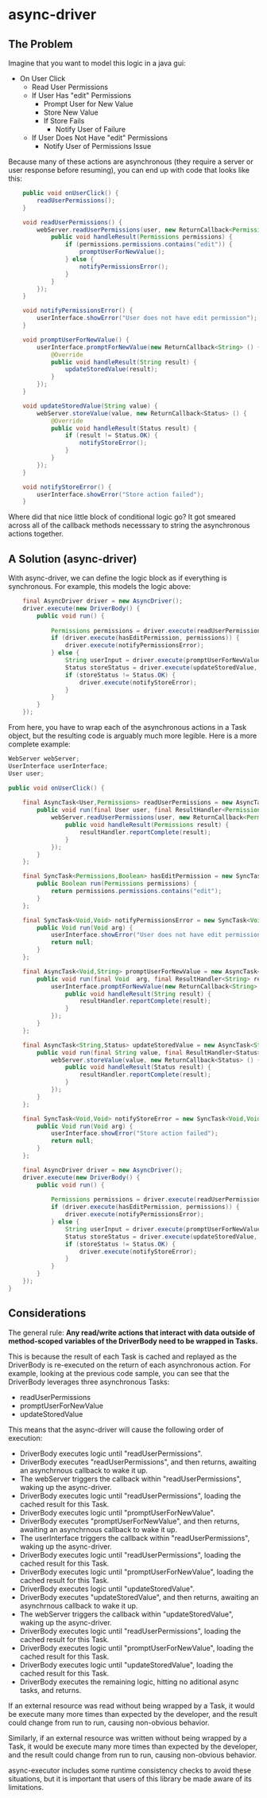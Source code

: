 async-driver
====================

The Problem
--------------------

Imagine that you want to model this logic in a java gui:

* On User Click
	* Read User Permissions
	* If User Has "edit" Permissions
		* Prompt User for New Value
		* Store New Value
		* If Store Fails
			* Notify User of Failure
	* If User Does Not Have "edit" Permissions
		* Notify User of Permissions Issue

Because many of these actions are asynchronous (they require a server or user response before resuming), you can end up with code that looks like this:

```java
	public void onUserClick() {
		readUserPermissions();
	}

	void readUserPermissions() {
		webServer.readUserPermissions(user, new ReturnCallback<Permissions> () {
			public void handleResult(Permissions permissions) {
				if (permissions.permissions.contains("edit")) {
					promptUserForNewValue();
				} else {
					notifyPermissionsError();
				}
			}
		});
	}

	void notifyPermissionsError() {
		userInterface.showError("User does not have edit permission");
	}

	void promptUserForNewValue() {
		userInterface.promptForNewValue(new ReturnCallback<String> () {
			@Override
			public void handleResult(String result) {
				updateStoredValue(result);
			}
		});
	}

	void updateStoredValue(String value) {
		webServer.storeValue(value, new ReturnCallback<Status> () {
			@Override
			public void handleResult(Status result) {
				if (result != Status.OK) {
					notifyStoreError();
				}
			}
		});
	}

	void notifyStoreError() {
		userInterface.showError("Store action failed");
	}
```

Where did that nice little block of conditional logic go? It got smeared across all of the callback methods necesssary to string the asynchronous actions together.

A Solution (async-driver)
--------------------

With async-driver, we can define the logic block as if everything is synchronous.
For example, this models the logic above:

```java
	final AsyncDriver driver = new AsyncDriver();
	driver.execute(new DriverBody() {
		public void run() {
			
			Permissions permissions = driver.execute(readUserPermissions, user);
			if (driver.execute(hasEditPermission, permissions)) {
				driver.execute(notifyPermissionsError);
			} else {
				String userInput = driver.execute(promptUserForNewValue);
				Status storeStatus = driver.execute(updateStoredValue, userInput);
				if (storeStatus != Status.OK) {
					driver.execute(notifyStoreError);
				}
			}
		}
	});
```

From here, you have to wrap each of the asynchronous actions in a Task object,
but the resulting code is arguably much more legible. Here is a more complete example:

```java
WebServer webServer;
UserInterface userInterface;
User user;

public void onUserClick() {
	
	final AsyncTask<User,Permissions> readUserPermissions = new AsyncTask<User,Permissions>() {
		public void run(final User user, final ResultHandler<Permissions> resultHandler) {
			webServer.readUserPermissions(user, new ReturnCallback<Permissions> () {
				public void handleResult(Permissions result) {
					resultHandler.reportComplete(result);
				}
			});
		}
	};

	final SyncTask<Permissions,Boolean> hasEditPermission = new SyncTask<Permissions,Boolean>() {
		public Boolean run(Permissions permissions) {
			return permissions.permissions.contains("edit");
		}
	};

	final SyncTask<Void,Void> notifyPermissionsError = new SyncTask<Void,Void>() {
		public Void run(Void arg) {
			userInterface.showError("User does not have edit permission");
			return null;
		}
	};

	final AsyncTask<Void,String> promptUserForNewValue = new AsyncTask<Void,String>() {
		public void run(final Void  arg, final ResultHandler<String> resultHandler) {
			userInterface.promptForNewValue(new ReturnCallback<String> () {
				public void handleResult(String result) {
					resultHandler.reportComplete(result);
				}
			});
		}
	};

	final AsyncTask<String,Status> updateStoredValue = new AsyncTask<String,Status>() {
		public void run(final String value, final ResultHandler<Status> resultHandler) {
			webServer.storeValue(value, new ReturnCallback<Status> () {
				public void handleResult(Status result) {
					resultHandler.reportComplete(result);
				}
			});
		}
	};

	final SyncTask<Void,Void> notifyStoreError = new SyncTask<Void,Void>() {
		public Void run(Void arg) {
			userInterface.showError("Store action failed");
			return null;
		}
	};

	final AsyncDriver driver = new AsyncDriver();
	driver.execute(new DriverBody() {
		public void run() {
			
			Permissions permissions = driver.execute(readUserPermissions, user);
			if (driver.execute(hasEditPermission, permissions)) {
				driver.execute(notifyPermissionsError);
			} else {
				String userInput = driver.execute(promptUserForNewValue);
				Status storeStatus = driver.execute(updateStoredValue, userInput);
				if (storeStatus != Status.OK) {
					driver.execute(notifyStoreError);
				}
			}
		}
	});
}
```

Considerations
--------------------

The general rule: **Any read/write actions that interact with data outside of method-scoped variables of the DriverBody
need to be wrapped in Tasks.**


This is because the result of each Task is cached and replayed as the DriverBody is re-executed on the return of
each asynchronous action. For example, looking at the previous code sample, you can see that the DriverBody
leverages three asynchronous Tasks:

* readUserPermissions
* promptUserForNewValue
* updateStoredValue

This means that the async-driver will cause the following order of execution:

* DriverBody executes logic until "readUserPermissions".
* DriverBody executes "readUserPermissions", and then returns, awaiting an asynchrnous callback to wake it up.
* The webServer triggers the callback within "readUserPermissions", waking up the async-driver.
* DriverBody executes logic until "readUserPermissions", loading the cached result for this Task.
* DriverBody executes logic until "promptUserForNewValue".
* DriverBody executes "promptUserForNewValue", and then returns, awaiting an asynchrnous callback to wake it up.
* The userInterface triggers the callback within "readUserPermissions", waking up the async-driver.
* DriverBody executes logic until "readUserPermissions", loading the cached result for this Task.
* DriverBody executes logic until "promptUserForNewValue", loading the cached result for this Task.
* DriverBody executes logic until "updateStoredValue".
* DriverBody executes "updateStoredValue", and then returns, awaiting an asynchrnous callback to wake it up.
* The webServer triggers the callback within "updateStoredValue", waking up the async-driver.
* DriverBody executes logic until "readUserPermissions", loading the cached result for this Task.
* DriverBody executes logic until "promptUserForNewValue", loading the cached result for this Task.
* DriverBody executes logic until "updateStoredValue", loading the cached result for this Task.
* DriverBody executes the remaining logic, hitting no aditional async tasks, and returns.

If an external resource was read without being wrapped by a Task, it would be execute many more times than expected by the developer,
and the result could change from run to run, causing non-obvious behavior.

Similarly, if an external resource was written without being wrapped by a Task, it would be execute many more times than expected by the developer,
and the result could change from run to run, causing non-obvious behavior.

async-executor includes some runtime consistency checks to avoid these situations,
but it is important that users of this library be made aware of its limitations.



